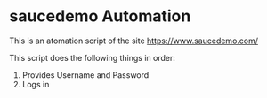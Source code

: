 # saucedemo Automation

This is an atomation script of the site https://www.saucedemo.com/

This script does the following things in order:

<ol>
<li> Provides Username and Password
<li> Logs in

</ol>
